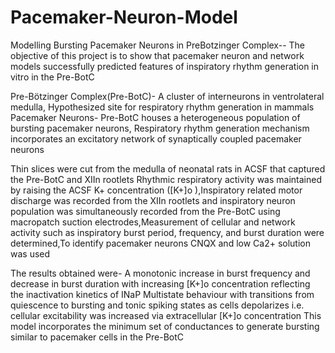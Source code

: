 # Pacemaker-Neuron-Model
Modelling Bursting Pacemaker Neurons in PreBotzinger Complex--
The objective of this project is to show that pacemaker neuron and network models successfully predicted features of inspiratory rhythm generation in vitro in the Pre-BotC

Pre-Bötzinger Complex(Pre-BotC)-
A cluster of interneurons in ventrolateral medulla, Hypothesized site for respiratory rhythm generation in mammals
Pacemaker Neurons-
Pre-BotC houses a heterogeneous population of bursting pacemaker neurons, Respiratory rhythm generation mechanism incorporates an excitatory network of synaptically coupled pacemaker neurons

Thin slices were cut from the medulla of neonatal rats in ACSF that captured the Pre-BotC and XIIn rootlets 
Rhythmic respiratory activity was maintained by raising the ACSF K+ concentration ([K+]o ),Inspiratory related motor discharge was recorded from the XIIn rootlets and inspiratory neuron population was simultaneously recorded from the Pre-BotC using macropatch suction electrodes,Measurement of cellular and network activity such as inspiratory burst period, frequency, and burst duration were determined,To identify pacemaker neurons CNQX and low Ca2+ solution was used  

The results obtained were-
A monotonic increase in burst frequency and decrease in burst duration with increasing [K+]o  concentration reflecting the inactivation kinetics of INaP
Multistate behaviour with transitions from quiescence to bursting and tonic spiking states as cells depolarizes i.e. cellular excitability was increased via extracellular [K+]o  concentration
This model incorporates the minimum set of conductances to generate bursting similar to pacemaker cells in the Pre-BotC





